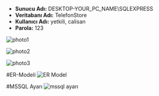 - **Sunucu Adı:** DESKTOP-YOUR_PC_NAME\SQLEXPRESS  
- **Veritabanı Adı:** TelefonStore  
- **Kullanıcı Adı:** yetkili, calisan  
- **Parola:** 123 

![photo1](https://github.com/user-attachments/assets/d2c50311-988b-4791-b528-dbce9aeefcc9)

![photo2](https://github.com/user-attachments/assets/d86c2e42-798f-42df-b9b2-4aa7b9ccc089)

![photo3](https://github.com/user-attachments/assets/d43b1cae-e8c5-40a9-8223-43824909823b)

#ER-Modeli
![ER Model](https://github.com/user-attachments/assets/8aa15ea6-6f0b-449a-b12e-1c1d7845cfdc)

#MSSQL Ayarı
![mssql ayarı](https://github.com/user-attachments/assets/67e0ff93-65f4-474a-9d34-21d3ba4948c6)
